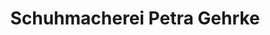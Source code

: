 ---
title: "Schuhmacherei Petra Gehrke"
url: /ravensburg/schuhmacherei-petra-gehrke/
shop: Schuhe
---
